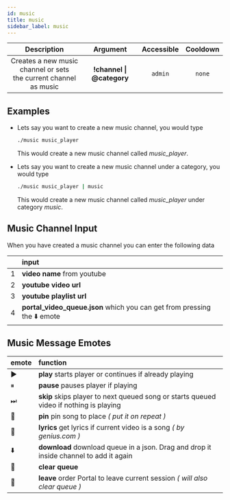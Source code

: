 ```yaml
---
id: music
title: music
sidebar_label: music
---
```


|                              Description                              |         Argument          | Accessible | Cooldown |
| :-------------------------------------------------------------------: | :-----------------------: | :--------: | :------: |
| Creates a new music channel or sets<br />the current channel as music | **!channel \| @category** |  `admin`   |  `none`  |

## Examples

- Lets say you want to create a new music channel, you would type

  ```bash
  ./music music_player
  ```

  This would create a new music channel called _music_player_.

- Lets say you want to create a new music channel under a category, you would type

  ```bash
  ./music music_player | music
  ```

  This would create a new music channel called _music_player_ under category _music_.

## Music Channel Input

When you have created a music channel you can enter the following data

|     | input                                                                    |
| :-- | :----------------------------------------------------------------------- |
| 1   | **video name** from youtube                                              |
| 2   | **youtube video url**                                                    |
| 3   | **youtube playlist url**                                                 |
| 4   | **portal_video_queue.json** which you can get from pressing the ⬇️ emote |

## Music Message Emotes

| emote | function                                                                               |
| :---- | :------------------------------------------------------------------------------------- |
| ▶️    | **play** starts player or continues if already playing                                 |
| ⏸     | **pause** pauses player if playing                                                     |
| ⏭     | **skip** skips player to next queued song or starts queued video if nothing is playing |
| 📌    | **pin** pin song to place _( put it on repeat )_                                       |
| 📄    | **lyrics** get lyrics if current video is a song _( by genius.com )_                   |
| ⬇️    | **download** download queue in a json. Drag and drop it inside channel to add it again |
| 🧹    | **clear queue**                                                                        |
| 🚪    | **leave** order Portal to leave current session _( will also clear queue )_            |
